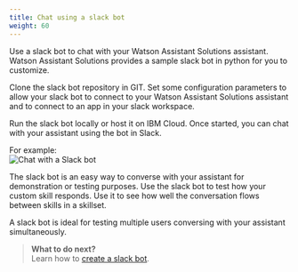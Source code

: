 ```yaml
---
title: Chat using a slack bot
weight: 60
---
```

Use a slack bot to chat with your Watson Assistant Solutions assistant.  Watson Assistant Solutions provides a sample slack bot in python for you to customize.

Clone the slack bot repository in GIT. Set some configuration parameters to allow your slack bot to connect to your Watson Assistant Solutions assistant and to connect to an app in your slack workspace.

Run the slack bot locally or host it on IBM Cloud.  Once started, you can chat with your assistant using the bot in Slack.

For example:<br>
![Chat with a Slack bot]({{site.baseurl}}/slack/slackbot.gif) 

The slack bot is an easy way to converse with your assistant for demonstration or testing purposes. Use the slack bot to test how your custom skill responds. Use it to see how well the conversation flows between skills in  a skillset.

A slack bot is ideal for testing multiple users conversing with your assistant simultaneously.  

> **What to do next?**<br/>
Learn how to [create a slack bot]({{site.baseurl}}/further-topics/creating_a_slackbot/).
